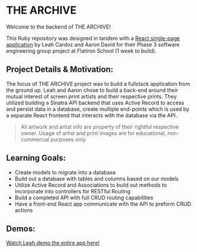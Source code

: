 # THE ARCHIVE

Welcome to the backend of THE ARCHIVE!

This Ruby repository was designed in tandem with a [React single-page application](https://github.com/ajdavid128/phase-3-group-project-front-end-react) by Leah Cardoz and Aaron David for their Phase 3 software engineering group project at Flatiron School (1 week to build).

## Project Details & Motivation:

The focus of THE ARCHIVE project was to build a fullstack application from the ground up. Leah and Aaron chose to build a back-end around their mutual interest of screen print artists and their respective prints. They utilized building a Sinatra API backend that uses Active Record to access and persist data in a database, create multiple end-points which is used by a separate React frontend that interacts with the database via the API.

> All artwork and artist info are property of their rightful respective owner. 
Usage of artist and print images are for educational, non-commercial purposes only.

## Learning Goals:

- Create models to migrate into a database
- Build out a database with tables and columns based on our models
- Utilize Active Record and Associations to build out methods to incorporate into controllers for RESTful Routing
- Build a completed API with full CRUD routing capabilities 
- Have a front-end React app communicate with the API to preform CRUD actions

## Demos:

[Watch Leah demo the entire app here!](https://vimeo.com/799986630)
